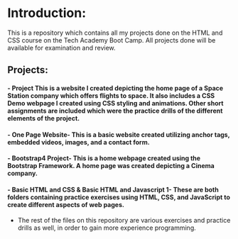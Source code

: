 # Introduction:
This is a repository which contains all my projects done on the HTML and CSS course on the Tech Academy Boot Camp. All projects done will be available for examination and review.

## Projects:
#### - **Project** This is a website I created depicting the home page of a Space Station company which offers flights to space. It also includes a CSS Demo webpage I created using CSS styling and animations. Other short assignments are included which were the practice drills of the different elements of the project.

#### - **One Page Website**- This is a basic website created utilizing anchor tags, embedded videos, images, and a contact form.

#### - **Bootstrap4 Project**- This is a home webpage created using the Bootstrap Framework. A home page was created depicting a Cinema company.

#### - **Basic HTML and CSS & Basic HTML and Javascript 1**- These are both folders containing practice exercises using HTML, CSS, and JavaScript to create different aspects of web pages.

- The rest of the files on this repository are various exercises and practice drills as well, in order to gain more experience programming.

